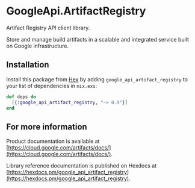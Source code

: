 # GoogleApi.ArtifactRegistry

Artifact Registry API client library.

Store and manage build artifacts in a scalable and integrated service built on Google infrastructure.

## Installation

Install this package from [Hex](https://hex.pm) by adding
`google_api_artifact_registry` to your list of dependencies in `mix.exs`:

```elixir
def deps do
  [{:google_api_artifact_registry, "~> 0.9"}]
end
```

## For more information

Product documentation is available at [https://cloud.google.com/artifacts/docs/](https://cloud.google.com/artifacts/docs/).

Library reference documentation is published on Hexdocs at
[https://hexdocs.pm/google_api_artifact_registry](https://hexdocs.pm/google_api_artifact_registry).
